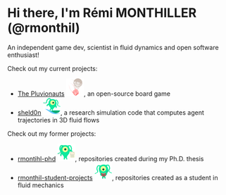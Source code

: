 # Hi there, I'm Rémi MONTHILLER (@rmonthil)

An independent game dev, scientist in fluid dynamics and open software enthusiast!

Check out my current projects:
* [The Pluvionauts](https://github.com/pluvionauts) ![Pluvionauts Logo](/logos/logo-pluvionauts.svg), an open-source board game
* [sheld0n](https://github.com/c0pep0d/sheld0n) ![Sheld0n Logo](/logos/logo-sheld0n.svg), a research simulation code that computes agent trajectories in 3D fluid flows

Check out my former projects:
* [rmontihl-phd](https://github.com/rmonthil-phd) ![Rmonthil Ph.D. Logo](/logos/logo-phd.svg), repositories created during my Ph.D. thesis
* [rmonthil-student-projects](https://github.com/rmonthil-student-projects) ![Rmonthil Student Projects Logo](/logos/logo-student.svg), repositories created as a student in fluid mechanics
